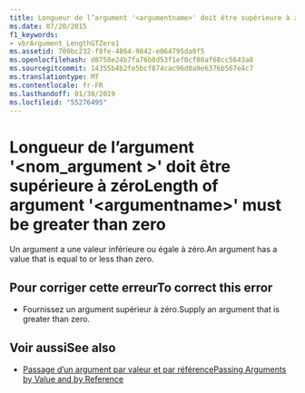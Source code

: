```yaml
---
title: Longueur de l’argument '<argumentname>' doit être supérieure à zéro
ms.date: 07/20/2015
f1_keywords:
- vbrArgument_LengthGTZero1
ms.assetid: 709bc232-f8fe-4864-9842-e064795da0f5
ms.openlocfilehash: d8758e24b7fa76b8d53f1ef0cf80af68cc5643a8
ms.sourcegitcommit: 14355b4b2fe5bcf874cac96d0a9e6376b567e4c7
ms.translationtype: MT
ms.contentlocale: fr-FR
ms.lasthandoff: 01/30/2019
ms.locfileid: "55276495"
---
```

# <a name="length-of-argument-argumentname-must-be-greater-than-zero"></a><span data-ttu-id="1d9d6-102">Longueur de l’argument '\<nom_argument >' doit être supérieure à zéro</span><span class="sxs-lookup"><span data-stu-id="1d9d6-102">Length of argument '\<argumentname>' must be greater than zero</span></span>
<span data-ttu-id="1d9d6-103">Un argument a une valeur inférieure ou égale à zéro.</span><span class="sxs-lookup"><span data-stu-id="1d9d6-103">An argument has a value that is equal to or less than zero.</span></span>  
  
## <a name="to-correct-this-error"></a><span data-ttu-id="1d9d6-104">Pour corriger cette erreur</span><span class="sxs-lookup"><span data-stu-id="1d9d6-104">To correct this error</span></span>  
  
-   <span data-ttu-id="1d9d6-105">Fournissez un argument supérieur à zéro.</span><span class="sxs-lookup"><span data-stu-id="1d9d6-105">Supply an argument that is greater than zero.</span></span>  
  
## <a name="see-also"></a><span data-ttu-id="1d9d6-106">Voir aussi</span><span class="sxs-lookup"><span data-stu-id="1d9d6-106">See also</span></span>
- [<span data-ttu-id="1d9d6-107">Passage d’un argument par valeur et par référence</span><span class="sxs-lookup"><span data-stu-id="1d9d6-107">Passing Arguments by Value and by Reference</span></span>](../../visual-basic/programming-guide/language-features/procedures/passing-arguments-by-value-and-by-reference.md)

